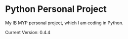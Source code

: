 # Python Personal Project

My IB MYP personal project, which I am coding in Python.

Current Version: 0.4.4
